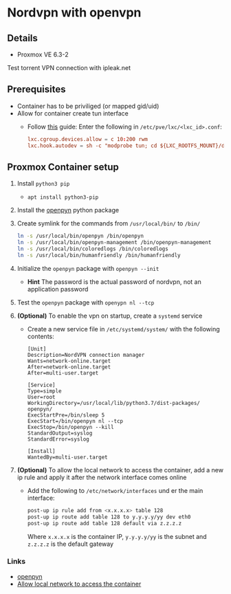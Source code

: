 # Nordvpn with openvpn

## Details

- Proxmox VE 6.3-2

Test torrent VPN connection with ipleak.net

## Prerequisites

- Container has to be priviliged (or mapped gid/uid)
- Allow for container create tun interface
  - Follow [this](https://www.hungred.com/how-to/setup-openvpn-on-proxmox-lxc/) guide:
    Enter the following in `/etc/pve/lxc/<lxc_id>.conf`:

    ```conf
    lxc.cgroup.devices.allow = c 10:200 rwm
    lxc.hook.autodev = sh -c "modprobe tun; cd ${LXC_ROOTFS_MOUNT}/dev; mkdir net; mknod net/tun c 10 200; chmod 0666 net/tun"
    ```

## Proxmox Container setup

1. Install `python3 pip`
    - `apt install python3-pip`
2. Install the [openpyn](https://github.com/jotyGill/openpyn-nordvpn) python package
3. Create symlink for the commands from `/usr/local/bin/` to `/bin/`

    ```bash
    ln -s /usr/local/bin/openpyn /bin/openpyn
    ln -s /usr/local/bin/openpyn-management /bin/openpyn-management
    ln -s /usr/local/bin/coloredlogs /bin/coloredlogs
    ln -s /usr/local/bin/humanfriendly /bin/humanfriendly
    ```

4. Initialize the `openpyn` package with `openpyn --init`
    - **Hint** The password is the actual password of nordvpn, not an application password
5. Test the `openpyn` package with `openypn nl --tcp`
6. **(Optional)** To enable the vpn on startup, create a `systemd` service
    - Create a new service file in `/etc/systemd/system/` with the following contents:

        ```service
        [Unit]
        Description=NordVPN connection manager
        Wants=network-online.target
        After=network-online.target
        After=multi-user.target

        [Service]
        Type=simple
        User=root
        WorkingDirectory=/usr/local/lib/python3.7/dist-packages/    openpyn/
        ExecStartPre=/bin/sleep 5
        ExecStart=/bin/openpyn nl --tcp
        ExecStop=/bin/openpyn --kill
        StandardOutput=syslog
        StandardError=syslog

        [Install]
        WantedBy=multi-user.target
        ```

7. **(Optional)** To allow the local network to access the container, add a new ip rule and apply it after the network interface comes online
    - Add the following to `/etc/network/interfaces` und er the main interface:

        ```bash
        post-up ip rule add from <x.x.x.x> table 128
        post-up ip route add table 128 to y.y.y.y/yy dev eth0
        post-up ip route add table 128 default via z.z.z.z
        ```

        Where `x.x.x.x` is the container IP, `y.y.y.y/yy` is the    subnet and `z.z.z.z` is the default gateway

### Links

- [openpyn](https://github.com/jotyGill/openpyn-nordvpn)
- [Allow local network to access the container](https://serverfault.com/questions/659955/allowing-ssh-on-a-server-with-an-active-openvpn-client)
